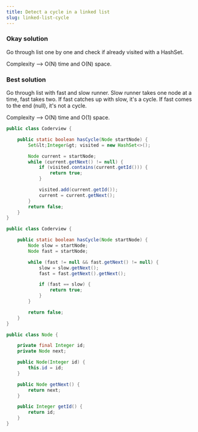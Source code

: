 ```yaml
---
title: Detect a cycle in a linked list
slug: linked-list-cycle
---
```


### Okay solution
Go through list one by one and check if already visited with a HashSet.

Complexity --> O(N) time and O(N) space.

### Best solution
Go through list with fast and slow runner. Slow runner takes one node at a time, fast takes two. If fast catches up with slow, it's a cycle. If fast comes to the end (null), it's not a cycle.

Complexity --> O(N) time and O(1) space.

```java
public class Coderview {

    public static boolean hasCycle(Node startNode) {
        Set&lt;Integer&gt; visited = new HashSet<>();

        Node current = startNode;
        while (current.getNext() != null) {
            if (visited.contains(current.getId())) {
                return true;
            }

            visited.add(current.getId());
            current = current.getNext();
        }
        return false;
    }
}
```

```java
public class Coderview {

    public static boolean hasCycle(Node startNode) {
        Node slow = startNode;
        Node fast = startNode;

        while (fast != null && fast.getNext() != null) {
            slow = slow.getNext();
            fast = fast.getNext().getNext();

            if (fast == slow) {
                return true;
            }
        }

        return false;
    }
}
```

```java
public class Node {

    private final Integer id;
    private Node next;

    public Node(Integer id) {
        this.id = id;
    }

    public Node getNext() {
        return next;
    }

    public Integer getId() {
        return id;
    }
}
```

